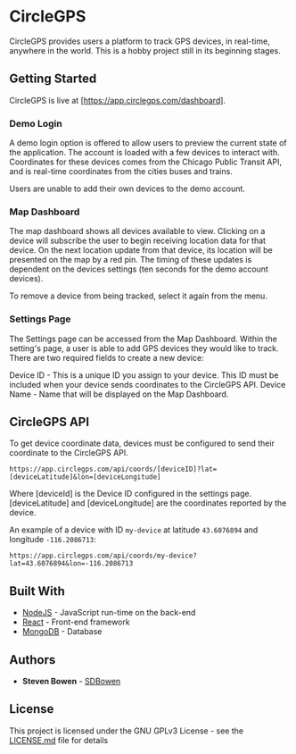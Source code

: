 # CircleGPS

CircleGPS provides users a platform to track GPS devices, in real-time, anywhere in the world. This is a hobby project still in its beginning stages.

## Getting Started

CircleGPS is live at [https://app.circlegps.com/dashboard].

### Demo Login

A demo login option is offered to allow users to preview the current state of the application. The account is loaded with a few devices to interact with. Coordinates for these devices comes from the Chicago Public Transit API, and is real-time coordinates from the cities buses and trains.

Users are unable to add their own devices to the demo account.

### Map Dashboard

The map dashboard shows all devices available to view. Clicking on a device will subscribe the user to begin receiving location data for that device. On the next location update from that device, its location will be presented on the map by a red pin. The timing of these updates is dependent on the devices settings (ten seconds for the demo account devices).

To remove a device from being tracked, select it again from the menu.

### Settings Page

The Settings page can be accessed from the Map Dashboard. Within the setting's page, a user is able to add GPS devices they would like to track. There are two required fields to create a new device:

Device ID - This is a unique ID you assign to your device. This ID must be included when your device sends coordinates to the CircleGPS API.
Device Name - Name that will be displayed on the Map Dashboard.

## CircleGPS API

To get device coordinate data, devices must be configured to send their coordinate to the CircleGPS API.

```
https://app.circlegps.com/api/coords/[deviceID]?lat=[deviceLatitude]&lon=[deviceLongitude]
```

Where \[deviceId\] is the Device ID configured in the settings page. \[deviceLatitude\] and \[deviceLongitude\] are the coordinates reported by the device.

An example of a device with ID `my-device` at latitude `43.6076894` and longitude `-116.2086713`:

```
https://app.circlegps.com/api/coords/my-device?lat=43.6076894&lon=-116.2086713
```

## Built With

- [NodeJS](https://nodejs.org/en/) - JavaScript run-time on the back-end
- [React](https://reactjs.org/) - Front-end framework
- [MongoDB](https://www.mongodb.com/) - Database

## Authors

- **Steven Bowen** - [SDBowen](https://github.com/SDBowen)

## License

This project is licensed under the GNU GPLv3 License - see the [LICENSE.md](LICENSE.md) file for details
